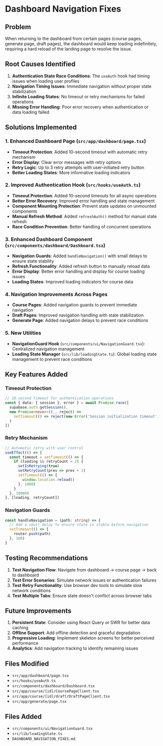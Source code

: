 # Dashboard Navigation Fixes

## Problem
When returning to the dashboard from certain pages (course pages, generate page, draft pages), the dashboard would keep loading indefinitely, requiring a hard reload of the landing page to resolve the issue.

## Root Causes Identified
1. **Authentication State Race Conditions**: The `useAuth` hook had timing issues when loading user profiles
2. **Navigation Timing Issues**: Immediate navigation without proper state stabilization
3. **Infinite Loading States**: No timeout or retry mechanisms for failed operations
4. **Missing Error Handling**: Poor error recovery when authentication or data loading failed

## Solutions Implemented

### 1. Enhanced Dashboard Page (`src/app/dashboard/page.tsx`)
- **Timeout Protection**: Added 10-second timeout with automatic retry mechanism
- **Error Display**: Clear error messages with retry options
- **Retry Logic**: Up to 3 retry attempts with user-initiated retry button
- **Better Loading States**: More informative loading indicators

### 2. Improved Authentication Hook (`src/hooks/useAuth.ts`)
- **Timeout Protection**: Added 10-second timeouts for all async operations
- **Better Error Recovery**: Improved error handling and state management
- **Component Mounting Protection**: Prevent state updates on unmounted components
- **Manual Refresh Method**: Added `refreshAuth()` method for manual state refresh
- **Race Condition Prevention**: Better handling of concurrent operations

### 3. Enhanced Dashboard Component (`src/components/dashboard/Dashboard.tsx`)
- **Navigation Guards**: Added `handleNavigation()` with small delays to ensure state stability
- **Refresh Functionality**: Added refresh button to manually reload data
- **Error Display**: Better error handling and display for course loading issues
- **Loading States**: Improved loading indicators for course data

### 4. Navigation Improvements Across Pages
- **Course Pages**: Added navigation guards to prevent immediate navigation
- **Draft Pages**: Improved navigation handling with state stabilization
- **Generate Page**: Added navigation delays to prevent race conditions

### 5. New Utilities
- **NavigationGuard Hook** (`src/components/ui/NavigationGuard.tsx`): Centralized navigation management
- **Loading State Manager** (`src/lib/loadingState.ts`): Global loading state management to prevent race conditions

## Key Features Added

### Timeout Protection
```typescript
// 10-second timeout for authentication operations
const { data: { session }, error } = await Promise.race([
  supabase.auth.getSession(),
  new Promise<never>((_, reject) => 
    setTimeout(() => reject(new Error('Session initialization timeout')), 10000)
  )
])
```

### Retry Mechanism
```typescript
// Automatic retry with user control
useEffect(() => {
  const timeout = setTimeout(() => {
    if (loading && retryCount < 2) {
      setIsRetrying(true)
      setRetryCount(prev => prev + 1)
      setTimeout(() => {
        window.location.reload()
      }, 1000)
    }
  }, 10000)
}, [loading, retryCount])
```

### Navigation Guards
```typescript
const handleNavigation = (path: string) => {
  // Add a small delay to ensure state is stable before navigation
  setTimeout(() => {
    router.push(path)
  }, 100)
}
```

## Testing Recommendations

1. **Test Navigation Flow**: Navigate from dashboard → course page → back to dashboard
2. **Test Error Scenarios**: Simulate network issues or authentication failures
3. **Test Retry Functionality**: Use browser dev tools to simulate slow network conditions
4. **Test Multiple Tabs**: Ensure state doesn't conflict across browser tabs

## Future Improvements

1. **Persistent State**: Consider using React Query or SWR for better data caching
2. **Offline Support**: Add offline detection and graceful degradation
3. **Progressive Loading**: Implement skeleton screens for better perceived performance
4. **Analytics**: Add navigation tracking to identify remaining issues

## Files Modified
- `src/app/dashboard/page.tsx`
- `src/hooks/useAuth.ts`
- `src/components/dashboard/Dashboard.tsx`
- `src/app/course/[id]/CoursePageClient.tsx`
- `src/app/course/[id]/draft/DraftPageClient.tsx`
- `src/app/generate/page.tsx`

## Files Added
- `src/components/ui/NavigationGuard.tsx`
- `src/lib/loadingState.ts`
- `DASHBOARD_NAVIGATION_FIXES.md`
